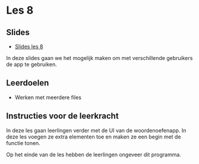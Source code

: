 # Les 8

## Slides

* [Slides les 8](https://slides.com/felienne/pidk-k4-m1tk-l8/)

In deze slides gaan we het mogelijk maken om met verschillende gebruikers de app te gebruiken.

## Leerdoelen

* Werken met meerdere files

## Instructies voor de leerkracht

In deze les gaan leerlingen verder met de UI van de woordenoefenapp. In deze les voegen ze extra elementen toe en maken ze een begin met de functie tonen.

Op het einde van de les hebben de leerlingen ongeveer dit programma.
